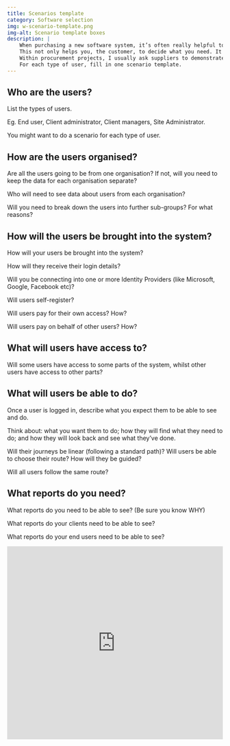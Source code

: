 ```yaml
---
title: Scenarios template
category: Software selection
img: w-scenario-template.png
img-alt: Scenario template boxes
description: |
    When purchasing a new software system, it’s often really helpful to create some scenarios describing how it will be used.
    This not only helps you, the customer, to decide what you need. It also helps the suppliers decide if their system is right for you.
    Within procurement projects, I usually ask suppliers to demonstrate how their software will support each scenario.
    For each type of user, fill in one scenario template.
---
```

## Who are the users?

List the types of users.

Eg. End user, Client administrator, Client managers, Site Administrator.

You might want to do a scenario for each type of user.

## How are the users organised?

Are all the users going to be from one organisation? If not, will you need to keep the data for each organisation separate?

Who will need to see data about users from each organisation?

Will you need to break down the users into further sub-groups? For what reasons?

## How will the users be brought into the system?

How will your users be brought into the system?

How will they receive their login details?

Will you be connecting into one or more Identity Providers (like Microsoft, Google, Facebook etc)?

Will users self-register?

Will users pay for their own access? How?

Will users pay on behalf of other users? How?

## What will users have access to?

Will some users have access to some parts of the system, whilst other users have access to other parts?

## What will users be able to do?

Once a user is logged in, describe what you expect them to be able to see and do.

Think about: what you want them to do; how they will find what they need to do; and how they will look back and see what they’ve done.

Will their journeys be linear (following a standard path)? Will users be able to choose their route? How will they be guided?

Will all users follow the same route?

## What reports do you need?

What reports do you need to be able to see? (Be sure you know WHY)

What reports do your clients need to be able to see?

What reports do your end users need to be able to see?

<iframe style="border:none" width="100%" height="450" src="https://whimsical.com/embed/DweL4JqWVKAUtkDV9m7CBW"></iframe>